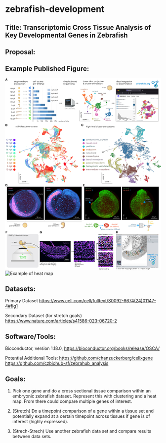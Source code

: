 # zebrafish-development

## Title: Transcriptomic Cross Tissue Analysis of Key Developmental Genes in Zebrafish

## Proposal:



## Example Published Figure: 
![Example of clustering](/gr1_lrg.jpg)
![Example of heat map](https://media.springernature.com/full/springer-static/image/art%3A10.1038%2Fs41586-023-06720-2/MediaObjects/41586_2023_6720_Fig5_HTML.png?as=webp)

## Datasets: 

Primary Dataset https://www.cell.com/cell/fulltext/S0092-8674(24)01147-4#fig1 

Secondary Dataset (for stretch goals) https://www.nature.com/articles/s41586-023-06720-2 

## Software/Tools:

Bioconductor, version 1.18.0, https://bioconductor.org/books/release/OSCA/

Potential Additional Tools:
https://github.com/chanzuckerberg/cellxgene 
https://github.com/czbiohub-sf/zebrahub_analysis

## Goals: 

1) Pick one gene and do a cross sectional tissue comparison within an embryonic zebrafish dataset. Represent this with clustering and a heat map. From there could compare multiple genes of interest.

2) (Stretch) Do a timepoint comparison of a gene within a tissue set and potentially expand at a certain timepoint across tissues if gene is of interest (highly expressed).

3) (Strech-Strech) Use another zebrafish data set and compare results between data sets.
